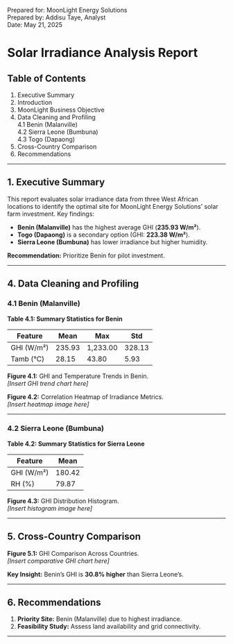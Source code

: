 Prepared for: MoonLight Energy Solutions  
Prepared by: Addisu Taye, Analyst  
Date: May 21, 2025  

# Solar Irradiance Analysis Report  

## Table of Contents  
1. Executive Summary  
2. Introduction  
3. MoonLight Business Objective  
4. Data Cleaning and Profiling  
   4.1 Benin (Malanville)  
   4.2 Sierra Leone (Bumbuna)  
   4.3 Togo (Dapaong)  
5. Cross-Country Comparison  
6. Recommendations  

---

## 1. Executive Summary  
This report evaluates solar irradiance data from three West African locations to identify the optimal site for MoonLight Energy Solutions’ solar farm investment. Key findings:  
- **Benin (Malanville)** has the highest average GHI (**235.93 W/m²**).  
- **Togo (Dapaong)** is a secondary option (GHI: **223.38 W/m²**).  
- **Sierra Leone (Bumbuna)** has lower irradiance but higher humidity.  

**Recommendation:** Prioritize Benin for pilot investment.  

---

## 4. Data Cleaning and Profiling  

### 4.1 Benin (Malanville)  
**Table 4.1: Summary Statistics for Benin**  

| Feature       | Mean     | Max      | Std      |  
|--------------|----------|----------|----------|  
| GHI (W/m²)   | 235.93   | 1,233.00 | 328.13   |  
| Tamb (°C)    | 28.15    | 43.80    | 5.93     |  

**Figure 4.1:** GHI and Temperature Trends in Benin.  
*[Insert GHI trend chart here]*  

**Figure 4.2:** Correlation Heatmap of Irradiance Metrics.  
*[Insert heatmap image here]*  

---

### 4.2 Sierra Leone (Bumbuna)  
**Table 4.2: Summary Statistics for Sierra Leone**  

| Feature       | Mean     |  
|--------------|----------|  
| GHI (W/m²)   | 180.42   |  
| RH (%)       | 79.87    |  

**Figure 4.3:** GHI Distribution Histogram.  
*[Insert histogram image here]*  

---

## 5. Cross-Country Comparison  
**Figure 5.1:** GHI Comparison Across Countries.  
*[Insert comparative GHI chart here]*  

**Key Insight:** Benin’s GHI is **30.8% higher** than Sierra Leone’s.  

---

## 6. Recommendations  
1. **Priority Site:** Benin (Malanville) due to highest irradiance.  
2. **Feasibility Study:** Assess land availability and grid connectivity.  

---  